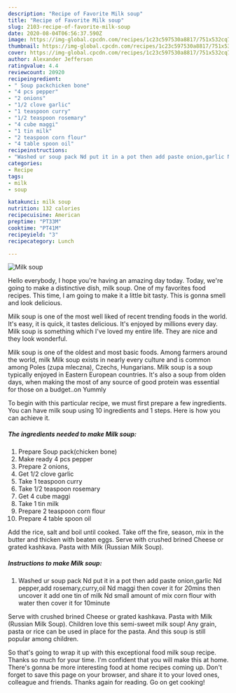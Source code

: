 ```yaml
---
description: "Recipe of Favorite Milk soup"
title: "Recipe of Favorite Milk soup"
slug: 2103-recipe-of-favorite-milk-soup
date: 2020-08-04T06:56:37.590Z
image: https://img-global.cpcdn.com/recipes/1c23c597530a8817/751x532cq70/milk-soup-recipe-main-photo.jpg
thumbnail: https://img-global.cpcdn.com/recipes/1c23c597530a8817/751x532cq70/milk-soup-recipe-main-photo.jpg
cover: https://img-global.cpcdn.com/recipes/1c23c597530a8817/751x532cq70/milk-soup-recipe-main-photo.jpg
author: Alexander Jefferson
ratingvalue: 4.4
reviewcount: 20920
recipeingredient:
- " Soup packchicken bone"
- "4 pcs pepper"
- "2 onions"
- "1/2 clove garlic"
- "1 teaspoon curry"
- "1/2 teaspoon rosemary"
- "4 cube maggi"
- "1 tin milk"
- "2 teaspoon corn flour"
- "4 table spoon oil"
recipeinstructions:
- "Washed ur soup pack Nd put it in a pot then add paste onion,garlic Nd pepper,add rosemary,curry,oil Nd maggi then cover it for 20mins then uncover it add one tin of milk Nd small amount of mix corn flour with water then cover it for 10minute"
categories:
- Recipe
tags:
- milk
- soup

katakunci: milk soup 
nutrition: 132 calories
recipecuisine: American
preptime: "PT33M"
cooktime: "PT41M"
recipeyield: "3"
recipecategory: Lunch

---
```



![Milk soup](https://img-global.cpcdn.com/recipes/1c23c597530a8817/751x532cq70/milk-soup-recipe-main-photo.jpg)

Hello everybody, I hope you're having an amazing day today. Today, we're going to make a distinctive dish, milk soup. One of my favorites food recipes. This time, I am going to make it a little bit tasty. This is gonna smell and look delicious.

Milk soup is one of the most well liked of recent trending foods in the world. It's easy, it is quick, it tastes delicious. It's enjoyed by millions every day. Milk soup is something which I've loved my entire life. They are nice and they look wonderful.

Milk soup is one of the oldest and most basic foods. Among farmers around the world, milk Milk soup exists in nearly every culture and is common among Poles (zupa mleczna), Czechs, Hungarians. Milk soup is a soup typically enjoyed in Eastern European countries. It&#39;s also a soup from olden days, when making the most of any source of good protein was essential for those on a budget..on Yummly


To begin with this particular recipe, we must first prepare a few ingredients. You can have milk soup using 10 ingredients and 1 steps. Here is how you can achieve it.

<!--inarticleads1-->

##### The ingredients needed to make Milk soup:

1. Prepare  Soup pack(chicken bone)
1. Make ready 4 pcs pepper
1. Prepare 2 onions,
1. Get 1/2 clove garlic
1. Take 1 teaspoon curry
1. Take 1/2 teaspoon rosemary
1. Get 4 cube maggi
1. Take 1 tin milk
1. Prepare 2 teaspoon corn flour
1. Prepare 4 table spoon oil


Add the rice, salt and boil until cooked. Take off the fire, season, mix in the butter and thicken with beaten eggs. Serve with crushed brined Cheese or grated kashkava. Pasta with Milk (Russian Milk Soup). 

<!--inarticleads2-->

##### Instructions to make Milk soup:

1. Washed ur soup pack Nd put it in a pot then add paste onion,garlic Nd pepper,add rosemary,curry,oil Nd maggi then cover it for 20mins then uncover it add one tin of milk Nd small amount of mix corn flour with water then cover it for 10minute


Serve with crushed brined Cheese or grated kashkava. Pasta with Milk (Russian Milk Soup). Children love this semi-sweet milk soup! Any grain, pasta or rice can be used in place for the pasta. And this soup is still popular among children. 

So that's going to wrap it up with this exceptional food milk soup recipe. Thanks so much for your time. I'm confident that you will make this at home. There's gonna be more interesting food at home recipes coming up. Don't forget to save this page on your browser, and share it to your loved ones, colleague and friends. Thanks again for reading. Go on get cooking!
